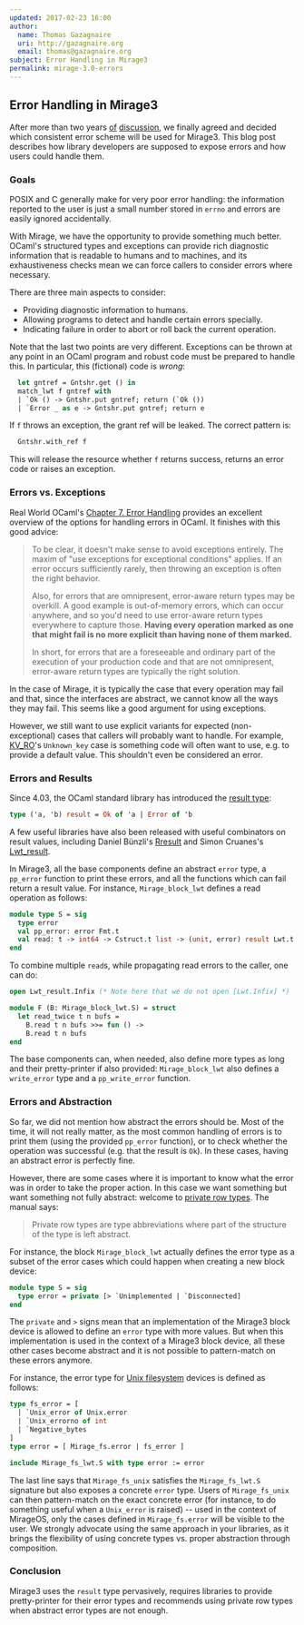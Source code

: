 ```yaml
---
updated: 2017-02-23 16:00
author:
  name: Thomas Gazagnaire
  uri: http://gazagnaire.org
  email: thomas@gazagnaire.org
subject: Error Handling in Mirage3
permalink: mirage-3.0-errors
---
```


## Error Handling in Mirage3

After more than two years
[of](https://lists.xenproject.org/archives/html/mirageos-devel/2014-07/msg00069.html)
[discussion](https://github.com/mirage/mirage-www/pull/274), we
finally agreed and decided which consistent error scheme will be used
for Mirage3. This blog post describes how library developers are
supposed to expose errors and how users could handle them.

### Goals

POSIX and C generally make for very poor error handling: the
information reported to the user is just a small number stored in
`errno` and errors are easily ignored accidentally.

With Mirage, we have the opportunity to provide something much better.
OCaml's structured types and exceptions can provide rich diagnostic
information that is readable to humans and to machines, and its
exhaustiveness checks mean we can force callers to consider errors
where necessary.

There are three main aspects to consider:

- Providing diagnostic information to humans.
- Allowing programs to detect and handle certain errors specially.
- Indicating failure in order to abort or roll back the current operation.

Note that the last two points are very different. Exceptions can be
thrown at any point in an OCaml program and robust code must be
prepared to handle this. In particular, this (fictional) code is
*wrong*:

```ocaml
  let gntref = Gntshr.get () in
  match_lwt f gntref with
  | `Ok () -> Gntshr.put gntref; return (`Ok ())
  | `Error _ as e -> Gntshr.put gntref; return e
```

If `f` throws an exception, the grant ref will be leaked.
The correct pattern is:

```ocaml
  Gntshr.with_ref f
```

This will release the resource whether `f` returns success, returns an
error code or raises an exception.

### Errors vs. Exceptions

Real World OCaml's [Chapter 7. Error Handling](https://realworldocaml.org/v1/en/html/error-handling.html)
provides an excellent overview of the options for handling errors in OCaml. It
finishes with this good advice:

> To be clear, it doesn't make sense to avoid exceptions entirely. The
> maxim of "use exceptions for exceptional conditions" applies. If an
> error occurs sufficiently rarely, then throwing an exception is often
> the right behavior.
>
> Also, for errors that are omnipresent, error-aware return types may
> be overkill. A good example is out-of-memory errors, which can occur
> anywhere, and so you'd need to use error-aware return types
> everywhere to capture those.  **Having every operation marked as one
> that might fail is no more explicit than having none of them
> marked.**
>
> In short, for errors that are a foreseeable and ordinary part of the
> execution of your production code and that are not omnipresent,
> error-aware return types are typically the right solution.

In the case of Mirage, it is typically the case that every operation
may fail and that, since the interfaces are abstract, we cannot know
all the ways they may fail. This seems like a good argument for using
exceptions.

However, we still want to use explicit variants for expected
(non-exceptional) cases that callers will probably want to handle.
For example,
[KV_RO](https://mirage.github.io/mirage-kv/Mirage_kv.html#TYPEerror)'s
`Unknown_key` case is something code will often want to use, e.g. to
provide a default value. This shouldn't even be considered an error.

### Errors and Results

Since 4.03, the OCaml standard library has introduced the
[result
type](https://caml.inria.fr/pub/docs/manual-ocaml/libref/Pervasives.html#TYPEresult):

```ocaml
type ('a, 'b) result = Ok of 'a | Error of 'b
```

A few useful libraries have also been released with useful
combinators on result values, including Daniel Bünzli's
[Rresult](http://erratique.ch/software/rresult/doc) and
Simon Cruanes's [Lwt_result](https://github.com/ocsigen/lwt/blob/master/src/core/lwt_result.mli).

In Mirage3, all the base components define an abstract `error` type, a
`pp_error` function to print these errors, and all the functions which
can fail return a result value. For instance, `Mirage_block_lwt`
defines a read operation as follows:

```ocaml
module type S = sig
  type error
  val pp_error: error Fmt.t
  val read: t -> int64 -> Cstruct.t list -> (unit, error) result Lwt.t
end
```

To combine multiple `read`s, while propagating read errors to the
caller, one can do:

```ocaml
open Lwt_result.Infix (* Note here that we do not open [Lwt.Infix] *)

module F (B: Mirage_block_lwt.S) = struct
  let read_twice t n bufs =
    B.read t n bufs >>= fun () ->
    B.read t n bufs
end
```

The base components can, when needed, also define more types
as long and their pretty-printer if also provided: `Mirage_block_lwt`
also defines a `write_error` type and a `pp_write_error` function.

### Errors and Abstraction

So far, we did not mention how abstract the errors should be. Most of
the time, it will not really matter, as the most common handling of
errors is to print them (using the provided `pp_error` function), or
to check whether the operation was successful (e.g. that the result is
`Ok`). In these cases, having an abstract error is perfectly fine.

However, there are some cases where it is important to know what
the error was in order to take the proper action. In this case we want
something but want something not fully abstract: welcome to [private
row
types](https://caml.inria.fr/pub/docs/manual-ocaml/extn.html#sec222).
The manual says:

> Private row types are type abbreviations where part of the structure
> of the type is left abstract.

For instance, the block `Mirage_block_lwt` actually defines the error
type as a subset of the error cases which could happen when creating a
new block device:

```ocaml
module type S = sig
  type error = private [> `Unimplemented | `Disconnected]
end
```

The `private` and `>` signs mean that an implementation of the Mirage3
block device is allowed to define an `error` type with more
values. But when this implementation is used in the context of a
Mirage3 block device, all these other cases become abstract and it is
not possible to pattern-match on these errors anymore.

For instance, the error type for [Unix
filesystem](https://github.com/mirage/mirage-fs-unix) devices is
defined as follows:

```ocaml
type fs_error = [
  | `Unix_error of Unix.error
  | `Unix_errorno of int
  | `Negative_bytes
]
type error = [ Mirage_fs.error | fs_error ]

include Mirage_fs_lwt.S with type error := error
```

The last line says that `Mirage_fs_unix` satisfies the
`Mirage_fs_lwt.S` signature but also exposes a concrete `error`
type. Users of `Mirage_fs_unix` can then pattern-match on the exact
concrete error (for instance, to do something useful when a
`Unix_error` is raised) -- used in the context of MirageOS, only the
cases defined in `Mirage_fs.error` will be visible to the user. We
strongly advocate using the same approach in your libraries, as it
brings the flexibility of using concrete types vs. proper abstraction
through composition.

### Conclusion

Mirage3 uses the `result` type pervasively, requires libraries to
provide pretty-printer for their error types and recommends using
private row types when abstract error types are not enough.

